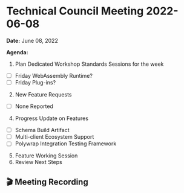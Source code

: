 Technical Council Meeting 2022-06-08 
===

**Date:** June 08, 2022

**Agenda:**
1. Plan Dedicated Workshop Standards Sessions for the week
- [ ] Friday WebAssembly Runtime?
- [ ] Friday Plug-ins?
2. New Feature Requests
- [ ] None Reported
4. Progress Update on Features
- [ ] Schema Build Artifact
- [ ] Multi-client Ecosystem Support
- [ ] Polywrap Integration Testing Framework
5. Feature Working Session
6. Review Next Steps 

:clapper: Meeting Recording 
---
